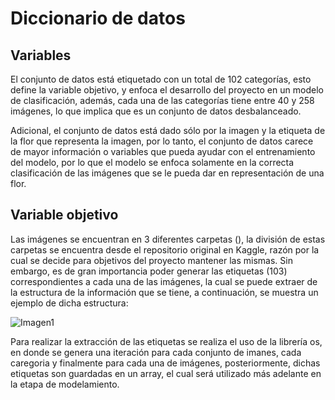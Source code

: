 # Diccionario de datos

## Variables

El conjunto de datos está etiquetado con un total de 102 categorías, esto define la variable objetivo, y enfoca el desarrollo del proyecto en un modelo de clasificación, además, cada una de las categorías tiene entre 40 y 258 imágenes, lo que implica que es un conjunto de datos desbalanceado.

Adicional, el conjunto de datos está dado sólo por la imagen y la etiqueta de la flor que representa la imagen, por lo tanto, el conjunto de datos carece de mayor información o variables que pueda ayudar con el entrenamiento del modelo, por lo que el modelo se enfoca solamente en la correcta clasificación de las imágenes que se le pueda dar en representación de una flor.

## Variable objetivo

Las imágenes se encuentran en 3 diferentes carpetas (), la división de estas carpetas se encuentra desde el repositorio original en Kaggle, razón por la cual se decide para objetivos del proyecto mantener las mismas. Sin embargo, es de gran importancia poder generar las etiquetas (103) correspondientes a cada una de las imágenes, la cual se puede extraer de la estructura de la información que se tiene, a continuación, se muestra un ejemplo de dicha estructura: 

![Imagen1](MLDS6_Grupo1/docs/data/Prueba.png)

Para realizar la extracción de las etiquetas se realiza el uso de la librería os, en donde se genera una iteración para cada conjunto de imanes, cada caregoria y finalmente para cada una de imágenes, posteriormente, dichas etiquetas son guardadas en un array, el cual será utilizado más adelante en la etapa de modelamiento.
